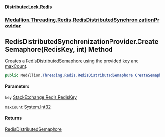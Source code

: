#### [DistributedLock.Redis](README.md 'README')
### [Medallion.Threading.Redis](Medallion.Threading.Redis.md 'Medallion.Threading.Redis').[RedisDistributedSynchronizationProvider](RedisDistributedSynchronizationProvider.md 'Medallion.Threading.Redis.RedisDistributedSynchronizationProvider')

## RedisDistributedSynchronizationProvider.CreateSemaphore(RedisKey, int) Method

Creates a [RedisDistributedSemaphore](RedisDistributedSemaphore.md 'Medallion.Threading.Redis.RedisDistributedSemaphore') using the provided [key](RedisDistributedSynchronizationProvider.CreateSemaphore.ChIw2HaeWq+X0D2xMfTfjg.md#Medallion.Threading.Redis.RedisDistributedSynchronizationProvider.CreateSemaphore(RedisKey,int).key 'Medallion.Threading.Redis.RedisDistributedSynchronizationProvider.CreateSemaphore(RedisKey, int).key') and [maxCount](RedisDistributedSynchronizationProvider.CreateSemaphore.ChIw2HaeWq+X0D2xMfTfjg.md#Medallion.Threading.Redis.RedisDistributedSynchronizationProvider.CreateSemaphore(RedisKey,int).maxCount 'Medallion.Threading.Redis.RedisDistributedSynchronizationProvider.CreateSemaphore(RedisKey, int).maxCount').

```csharp
public Medallion.Threading.Redis.RedisDistributedSemaphore CreateSemaphore(RedisKey key, int maxCount);
```
#### Parameters

<a name='Medallion.Threading.Redis.RedisDistributedSynchronizationProvider.CreateSemaphore(RedisKey,int).key'></a>

`key` [StackExchange.Redis.RedisKey](https://docs.microsoft.com/en-us/dotnet/api/StackExchange.Redis.RedisKey 'StackExchange.Redis.RedisKey')

<a name='Medallion.Threading.Redis.RedisDistributedSynchronizationProvider.CreateSemaphore(RedisKey,int).maxCount'></a>

`maxCount` [System.Int32](https://docs.microsoft.com/en-us/dotnet/api/System.Int32 'System.Int32')

#### Returns
[RedisDistributedSemaphore](RedisDistributedSemaphore.md 'Medallion.Threading.Redis.RedisDistributedSemaphore')
